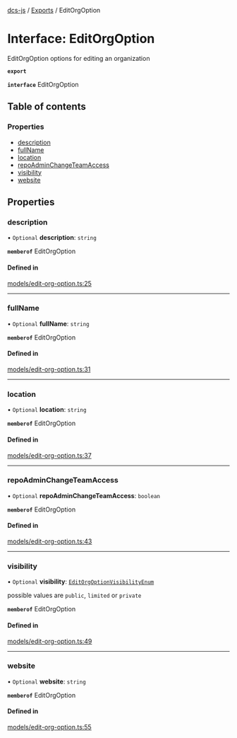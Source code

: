 [dcs-js](../README.md) / [Exports](../modules.md) / EditOrgOption

# Interface: EditOrgOption

EditOrgOption options for editing an organization

**`export`**

**`interface`** EditOrgOption

## Table of contents

### Properties

- [description](EditOrgOption.md#description)
- [fullName](EditOrgOption.md#fullname)
- [location](EditOrgOption.md#location)
- [repoAdminChangeTeamAccess](EditOrgOption.md#repoadminchangeteamaccess)
- [visibility](EditOrgOption.md#visibility)
- [website](EditOrgOption.md#website)

## Properties

### <a id="description" name="description"></a> description

• `Optional` **description**: `string`

**`memberof`** EditOrgOption

#### Defined in

[models/edit-org-option.ts:25](https://github.com/unfoldingWord/dcs-js/blob/c677a54/models/edit-org-option.ts#L25)

___

### <a id="fullname" name="fullname"></a> fullName

• `Optional` **fullName**: `string`

**`memberof`** EditOrgOption

#### Defined in

[models/edit-org-option.ts:31](https://github.com/unfoldingWord/dcs-js/blob/c677a54/models/edit-org-option.ts#L31)

___

### <a id="location" name="location"></a> location

• `Optional` **location**: `string`

**`memberof`** EditOrgOption

#### Defined in

[models/edit-org-option.ts:37](https://github.com/unfoldingWord/dcs-js/blob/c677a54/models/edit-org-option.ts#L37)

___

### <a id="repoadminchangeteamaccess" name="repoadminchangeteamaccess"></a> repoAdminChangeTeamAccess

• `Optional` **repoAdminChangeTeamAccess**: `boolean`

**`memberof`** EditOrgOption

#### Defined in

[models/edit-org-option.ts:43](https://github.com/unfoldingWord/dcs-js/blob/c677a54/models/edit-org-option.ts#L43)

___

### <a id="visibility" name="visibility"></a> visibility

• `Optional` **visibility**: [`EditOrgOptionVisibilityEnum`](../enums/EditOrgOptionVisibilityEnum.md)

possible values are `public`, `limited` or `private`

**`memberof`** EditOrgOption

#### Defined in

[models/edit-org-option.ts:49](https://github.com/unfoldingWord/dcs-js/blob/c677a54/models/edit-org-option.ts#L49)

___

### <a id="website" name="website"></a> website

• `Optional` **website**: `string`

**`memberof`** EditOrgOption

#### Defined in

[models/edit-org-option.ts:55](https://github.com/unfoldingWord/dcs-js/blob/c677a54/models/edit-org-option.ts#L55)

